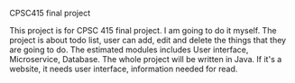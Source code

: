 CPSC415 final project

This project is for CPSC 415 final project. I am going to do it myself.
The project is about todo list, user can add, edit and delete the things that they are going to do.
The estimated modules includes User interface, Microservice, Database.
The whole project will be written in Java. If it's a website, it needs user interface, information needed for read.

